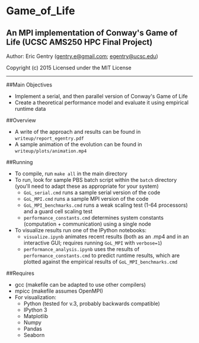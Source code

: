 # Game_of_Life
An MPI implementation of Conway's Game of Life (UCSC AMS250 HPC Final Project)
-------

Author: Eric Gentry   (gentry.e@gmail.com; egentry@ucsc.edu)   

Copyright (c) 2015
Licensed under the MIT License

-------

##Main Objectives
  - Implement a serial, and then parallel version of Conway's Game of Life
  - Create a theoretical performance model and evaluate it using empirical runtime data

##Overview
  - A write of the approach and results can be found in `writeup/report_egentry.pdf`
  - A sample animation of the evolution can be found in `writeup/plots/animation.mp4`

##Running
  - To compile, run `make all` in the main directory
  - To run, look for sample PBS batch script within the `batch` directory (you'll need to adapt these as appropriate for your system)
    - `GoL_serial.cmd` runs a sample serial version of the code
    - `GoL_MPI.cmd` runs a sample MPI version of the code
    - `GoL_MPI_benchmarks.cmd` runs a weak scaling test (1-64 processors) and a guard cell scaling test
    - `performance_constants.cmd` determines system constants (computation + communication) using a single node
  - To visualize results run one of the IPython notebooks:
    - `visualize.ipynb` animates recent results (both as an .mp4 and in an interactive GUI; requires running `GoL_MPI` with `verbose=1`)
    - `performance_analysis.ipynb` uses the results of `performance_constants.cmd` to predict runtime results, which are plotted against the empirical results of `GoL_MPI_benchmarks.cmd`
 

##Requires
  - gcc (makefile can be adapted to use other compilers)
  - mpicc (makefile assumes OpenMPI)
  - For visualization:
    - Python (tested for v.3, probably backwards compatible)
    - IPython 3
    - Matplotlib
    - Numpy
    - Pandas
    - Seaborn

